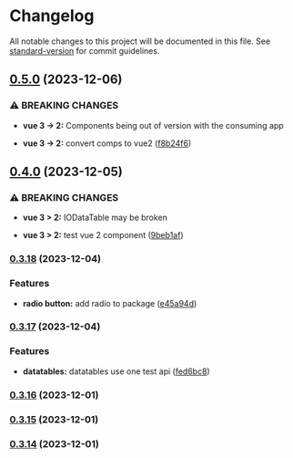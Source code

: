 # Changelog

All notable changes to this project will be documented in this file. See [standard-version](https://github.com/conventional-changelog/standard-version) for commit guidelines.

## [0.5.0](https://github.com/tejas-encora/IO-Component-Library/compare/v0.4.0...v0.5.0) (2023-12-06)


### ⚠ BREAKING CHANGES

* **vue 3 -> 2:** Components being out of version with the consuming app

* **vue 3 -> 2:** convert comps to vue2 ([f8b24f6](https://github.com/tejas-encora/IO-Component-Library/commit/f8b24f609dd1f19955438b72841cfac02a0097a1))

## [0.4.0](https://github.com/tejas-encora/IO-Component-Library/compare/v0.3.18...v0.4.0) (2023-12-05)


### ⚠ BREAKING CHANGES

* **vue 3 > 2:** IODataTable may be broken

* **vue 3 > 2:** test vue 2 component ([9beb1af](https://github.com/tejas-encora/IO-Component-Library/commit/9beb1af4b3b41fcd7549ce22c01fc384ec24427e))

### [0.3.18](https://github.com/tejas-encora/IO-Component-Library/compare/v0.3.17...v0.3.18) (2023-12-04)


### Features

* **radio button:** add radio to package ([e45a94d](https://github.com/tejas-encora/IO-Component-Library/commit/e45a94d55d0b0d4f74fe6f9a79b108931cdb0419))

### [0.3.17](https://github.com/tejas-encora/IO-Component-Library/compare/v0.3.16...v0.3.17) (2023-12-04)


### Features

* **datatables:** datatables use one test api ([fed6bc8](https://github.com/tejas-encora/IO-Component-Library/commit/fed6bc8127991a4d1baf67c32755a5d8c84a0d30))

### [0.3.16](https://github.com/tejas-encora/IO-Component-Library/compare/v0.3.15...v0.3.16) (2023-12-01)

### [0.3.15](https://github.com/tejas-encora/IO-Component-Library/compare/v0.3.13...v0.3.15) (2023-12-01)

### [0.3.14](https://github.com/tejas-encora/IO-Component-Library/compare/v0.3.13...v0.3.14) (2023-12-01)
